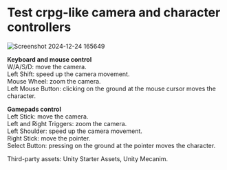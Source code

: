 # Test crpg-like camera and character controllers
![Screenshot 2024-12-24 165649](https://github.com/user-attachments/assets/6b1b1de4-ad6a-44de-b3f4-86d999d2eb20)

**Keyboard and mouse control**<br/>
W/A/S/D: move the camera.<br/>
Left Shift: speed up the camera movement.<br/>
Mouse Wheel: zoom the camera.<br/>
Left Mouse Button: clicking on the ground at the mouse cursor moves the character.<br/>

**Gamepads control**<br/>
Left Stick: move the camera.<br/>
Left and Right Triggers: zoom the camera.<br/>
Left Shoulder: speed up the camera movement.<br/>
Right Stick: move the pointer.<br/>
Select Button: pressing on the ground at the pointer moves the character.<br/>

Third-party assets: Unity Starter Assets, Unity Mecanim.
